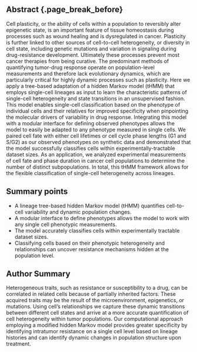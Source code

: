 ## Abstract {.page_break_before}

Cell plasticity, or the ability of cells within a population to reversibly alter epigenetic state, is an important feature of tissue homeostasis during processes such as wound healing and is dysregulated in cancer. Plasticity is further linked to other sources of cell-to-cell heterogeneity, or diversity in cell state, including genetic mutations and variation in signaling during drug-resistance development. Ultimately these processes prevent most cancer therapies from being curative. The predominant methods of quantifying tumor-drug response operate on population-level measurements and therefore lack evolutionary dynamics, which are particularly critical for highly dynamic processes such as plasticity. Here we apply a tree-based adaptation of a hidden Markov model (tHMM) that employs single-cell lineages as input to learn the characteristic patterns of single-cell heterogeneity and state transitions in an unsupervised fashion. This model enables single-cell classification based on the phenotype of individual cells and their relatives for improved specificity when pinpointing the molecular drivers of variability in drug response. Integrating this model with a modular interface for defining observed phenotypes allows the model to easily be adapted to any phenotype measured in single cells. We paired cell fate with either cell lifetimes or cell cycle phase lengths (G1 and S/G2) as our observed phenotypes on synthetic data and demonstrated that the model successfully classifies cells within experimentally-tractable dataset sizes. As an application, we analyzed experimental measurements of cell fate and phase duration in cancer cell populations to determine the number of distinct subpopulations. In total, this tHMM framework allows for the flexible classification of single-cell heterogeneity across lineages.

## Summary points

<!-- ASM proofed. -->

- A lineage tree-based hidden Markov model (tHMM) quantifies cell-to-cell variability and dynamic population changes.
- A modular interface to define phenotypes allows the model to work with any single cell phenotypic measurements.
- The model accurately classifies cells within experimentally tractable dataset sizes.
- Classifying cells based on their phenotypic heterogeneity and relationships can uncover resistance mechanisms hidden at the population level.

## Author Summary

<!-- ASM proofed. -->

Heterogeneous traits, such as resistance or susceptibility to a drug, can be correlated in related cells because of partially inherited factors. These acquired traits may be the result of the microenvironment, epigenetics, or mutations. Using cell’s relationships we capture these dynamic transitions between different cell states and arrive at a more accurate quantification of cell heterogeneity within tumor populations. Our computational approach employing a modified hidden Markov model provides greater specificity by identifying intratumor resistance on a single cell level based on lineage histories and can identify dynamic changes in population structure upon treatment.
